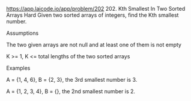 https://app.laicode.io/app/problem/202
202. Kth Smallest In Two Sorted Arrays
Hard
Given two sorted arrays of integers, find the Kth smallest number.

Assumptions

The two given arrays are not null and at least one of them is not empty

K >= 1, K <= total lengths of the two sorted arrays

Examples

A = {1, 4, 6}, B = {2, 3}, the 3rd smallest number is 3.

A = {1, 2, 3, 4}, B = {}, the 2nd smallest number is 2.
